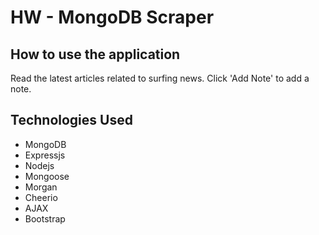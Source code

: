 # HW - MongoDB Scraper

## How to use the application

Read the latest articles related to surfing news. 
Click 'Add Note' to add a note.

## Technologies Used
- MongoDB
- Expressjs
- Nodejs
- Mongoose 
- Morgan
- Cheerio
- AJAX
- Bootstrap
